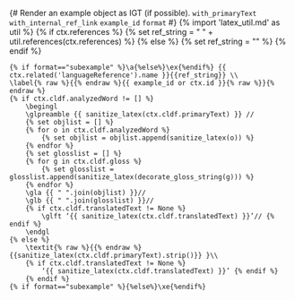 {# 
  Render an example object as IGT (if possible). 
  `with_primaryText`
  `with_internal_ref_link`
  `example_id`
  `format`
#}
{% import 'latex_util.md' as util %}
{% if ctx.references %}
{% set ref_string = " " + util.references(ctx.references) %}
{% else %}
{% set ref_string = "" %}
{% endif %}
```{=latex}
{% if format=="subexample" %}\a{%else%}\ex{%endif%} {{ ctx.related('languageReference').name }}{{ref_string}} \\
\label{% raw %}{{% endraw %}{{ example_id or ctx.id }}{% raw %}}{% endraw %}
{% if ctx.cldf.analyzedWord != [] %}
    \begingl
    \glpreamble {{ sanitize_latex(ctx.cldf.primaryText) }} //
    {% set objlist = [] %}
    {% for o in ctx.cldf.analyzedWord %}
        {% set objlist = objlist.append(sanitize_latex(o)) %}
    {% endfor %}
    {% set glosslist = [] %}
    {% for g in ctx.cldf.gloss %}
        {% set glosslist = glosslist.append(sanitize_latex(decorate_gloss_string(g))) %}
    {% endfor %}
    \gla {{ " ".join(objlist) }}//
    \glb {{ " ".join(glosslist) }}//
    {% if ctx.cldf.translatedText != None %}
        \glft ‘{{ sanitize_latex(ctx.cldf.translatedText) }}’// {% endif %} 
    \endgl 
{% else %}
    \textit{% raw %}{{% endraw %}{{sanitize_latex(ctx.cldf.primaryText).strip()}} }\\
    {% if ctx.cldf.translatedText != None %}
        ‘{{ sanitize_latex(ctx.cldf.translatedText) }}’ {% endif %}
    {% endif %}
{% if format=="subexample" %}{%else%}\xe{%endif%}

```